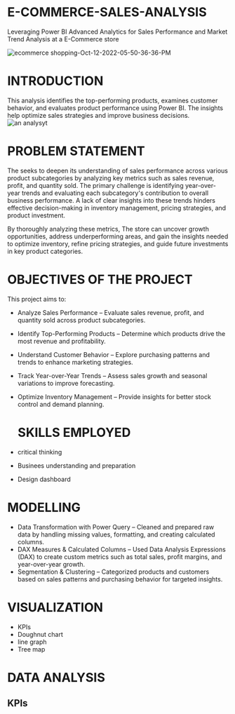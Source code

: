 # E-COMMERCE-SALES-ANALYSIS
Leveraging Power BI Advanced Analytics for Sales Performance and Market Trend Analysis at a E-Commerce store 


![ecommerce shopping-Oct-12-2022-05-50-36-36-PM](https://github.com/user-attachments/assets/8fd21afa-5383-4056-8567-07dbfeb4db44)

# INTRODUCTION
This analysis identifies the top-performing products, examines customer behavior, and evaluates product performance using Power BI.
The insights help optimize sales strategies and improve business decisions.
![an analysyt ](https://github.com/user-attachments/assets/970465a9-a2dc-4b2f-96fb-7c73cbaf42b0)

# PROBLEM STATEMENT 
The  seeks to deepen its understanding of sales performance across various product subcategories by analyzing key metrics such as sales revenue, profit, and quantity sold. The primary challenge is identifying year-over-year trends and evaluating each subcategory's contribution to overall business performance. A lack of clear insights into these trends hinders effective decision-making in inventory management, pricing strategies, and product investment.

By thoroughly analyzing these metrics, The store  can uncover growth opportunities, address underperforming areas, and gain the insights needed to optimize inventory, refine pricing strategies, and guide future investments in key product categories.

# OBJECTIVES OF THE PROJECT
This project aims to:

- Analyze Sales Performance – Evaluate sales revenue, profit, and quantity sold across product subcategories.
- Identify Top-Performing Products – Determine which products drive the most revenue and profitability.
- Understand Customer Behavior – Explore purchasing patterns and trends to enhance marketing strategies.
- Track Year-over-Year Trends – Assess sales growth and seasonal variations to improve forecasting.
- Optimize Inventory Management – Provide insights for better stock control and demand planning.

  # SKILLS EMPLOYED
 - critical thinking
 - Businees understanding and preparation
 - Design dashboard

# MODELLING 
- Data Transformation with Power Query – Cleaned and prepared raw data by handling missing values, formatting, and creating calculated columns.
- DAX Measures & Calculated Columns – Used Data Analysis Expressions (DAX) to create custom metrics such as total sales, profit margins, and year-over-year growth.
- Segmentation & Clustering – Categorized products and customers based on sales patterns and purchasing behavior for targeted insights.


# VISUALIZATION 
- KPIs
- Doughnut chart 
- line graph
- Tree map



# DATA ANALYSIS 
## KPIs
